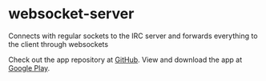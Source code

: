 # websocket-server
 Connects with regular sockets to the IRC server and forwards everything to the client through websockets
 
 Check out the app repository at [GitHub](https://github.com/PopRe/popmm-webapp). View and download the app at [Google Play](https://play.google.com/store/apps/details?id=net.popre.mm).

